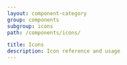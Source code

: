 ```yaml
---
layout: component-category
group: components
subgroup: icons
path: /components/icons/

title: Icons
description: Icon reference and usage
---
```

